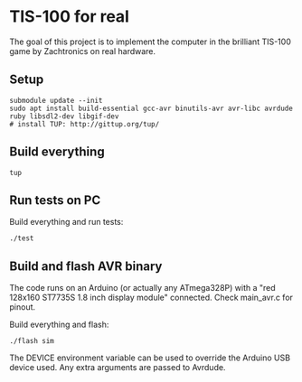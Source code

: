 # TIS-100 for real

The goal of this project is to implement the computer in the brilliant TIS-100
game by Zachtronics on real hardware.

## Setup

    submodule update --init
    sudo apt install build-essential gcc-avr binutils-avr avr-libc avrdude ruby libsdl2-dev libgif-dev
    # install TUP: http://gittup.org/tup/

## Build everything

    tup

## Run tests on PC

Build everything and run tests:

    ./test

## Build and flash AVR binary

The code runs on an Arduino (or actually any ATmega328P) with a "red 128x160
ST7735S 1.8 inch display module" connected. Check main_avr.c for pinout.

Build everything and flash:

    ./flash sim

The DEVICE environment variable can be used to override the Arduino USB device
used. Any extra arguments are passed to Avrdude.
